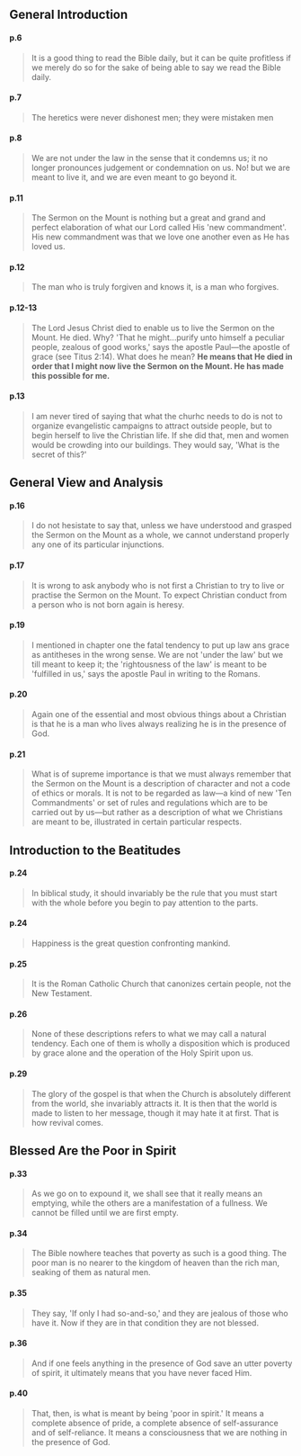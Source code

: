 ## General Introduction

#### p.6
>It is a good thing to read the Bible daily, but it can be quite profitless if we merely do so for the sake of being able to say we read the Bible daily.

#### p.7
>The heretics were never dishonest men; they were mistaken men

#### p.8
>We are not under the law in the sense that it condemns us; it no longer pronounces judgement or condemnation on us. No! but we are meant to live it, and we are even meant to go beyond it.

#### p.11
>The Sermon on the Mount is nothing but a great and grand and perfect elaboration of what our Lord called His 'new commandment'. His new commandment was that we love one another even as He has loved us.

#### p.12
>The man who is truly forgiven and knows it, is a man who forgives.

#### p.12-13
>The Lord Jesus Christ died to enable us to live the Sermon on the Mount. He died. Why? 'That he might...purify unto himself a peculiar people, zealous of good works,' says the apostle Paul—the apostle of grace (see Titus 2:14). What does he mean? **He means that He died in order that I might now live the Sermon on the Mount. He has made this possible for me.**

#### p.13
>I am never tired of saying that what the churhc needs to do is not to organize evangelistic campaigns to attract outside people, but to begin herself to live the Christian life. If she did that, men and women would be crowding into our buildings. They would say, 'What is the secret of this?'


## General View and Analysis

#### p.16
>I do not hesistate to say that, unless we have understood and grasped the Sermon on the Mount as a whole, we cannot understand properly any one of its particular injunctions.

#### p.17
>It is wrong to ask anybody who is not first a Christian to try to live or practise the Sermon on the Mount. To expect Christian conduct from a person who is not born again is heresy.

#### p.19
>I mentioned in chapter one the fatal tendency to put up law ans grace as antitheses in the wrong sense. We are not 'under the law' but we till meant to keep it; the 'rightousness of the law' is meant to be 'fulfilled in us,' says the apostle Paul in writing to the Romans.

#### p.20
>Again one of the essential and most obvious things about a Christian is that he is a man who lives always realizing he is in the presence of God.

#### p.21
>What is of supreme importance is that we must always remember that the Sermon on the Mount is a description of character and not a code of ethics or morals. It is not to be regarded as law—a kind of new 'Ten Commandments' or set of rules and regulations which are to be carried out by us—but rather as a description of what we Christians are meant to be, illustrated in certain particular respects.


## Introduction to the Beatitudes

#### p.24
>In biblical study, it should invariably be the rule that you must start with the whole before you begin to pay attention to the parts.

#### p.24
>Happiness is the great question confronting mankind.

#### p.25
>It is the Roman Catholic Church that canonizes certain people, not the New Testament.

#### p.26
>None of these descriptions refers to what we may call a natural tendency. Each one of them is wholly a disposition which is produced by grace alone and the operation of the Holy Spirit upon us.

#### p.29
>The glory of the gospel is that when the Church is absolutely different from the world, she invariably attracts it. It is then that the world is made to listen to her message, though it may hate it at first. That is how revival comes.
>


## Blessed Are the Poor in Spirit 

#### p.33
>As we go on to expound it, we shall see that it really means an emptying, while the others are a manifestation of a fullness. We cannot be filled until we are first empty.

#### p.34
>The Bible nowhere teaches that poverty as such is a good thing. The poor man is no nearer to the kingdom of heaven than the rich man, seaking of them as natural men.

#### p.35
>They say, 'If only I had so-and-so,' and they are jealous of those who have it. Now if they are in that condition they are not blessed.

#### p.36
>And if one feels anything in the presence of God save an utter poverty of spirit, it ultimately means that you have never faced Him.

#### p.40
>That, then, is what is meant by being 'poor in spirit.' It means a complete absence of pride, a complete absence of self-assurance and of self-reliance. It means a consciousness that we are nothing in the presence of God.